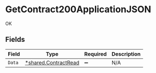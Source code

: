 # GetContract200ApplicationJSON

OK


## Fields

| Field                                                       | Type                                                        | Required                                                    | Description                                                 |
| ----------------------------------------------------------- | ----------------------------------------------------------- | ----------------------------------------------------------- | ----------------------------------------------------------- |
| `Data`                                                      | [*shared.ContractRead](../../models/shared/contractread.md) | :heavy_minus_sign:                                          | N/A                                                         |